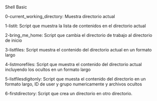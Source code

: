 Shell Basic

0-current_working_directory: Muestra directorio actual

1-listit: Script que muestra la lista de contenidos en el directorio actual

2-bring_me_home: Script que cambia el directorio de trabajo al directorio de inicio

3-listfiles: Script muestra el contenido del directorio actual en un formato largo

4-listmorefiles: Script que muestra el contenido del directorio actual incluyendo los ocultos en un formato largo

5-listfilesdigitonly: Script que muesta el contenido del directorio en un formato largo, ID de user y grupo numericamente y archivos ocultos

6-firstdirectory: Script que crea un directorio en otro directorio. 
